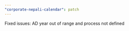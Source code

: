 ```yaml
---
"corporate-nepali-calendar": patch
---
```


Fixed issues: AD year out of range and process not defined
